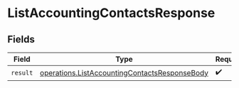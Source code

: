# ListAccountingContactsResponse


## Fields

| Field                                                                                                          | Type                                                                                                           | Required                                                                                                       | Description                                                                                                    |
| -------------------------------------------------------------------------------------------------------------- | -------------------------------------------------------------------------------------------------------------- | -------------------------------------------------------------------------------------------------------------- | -------------------------------------------------------------------------------------------------------------- |
| `result`                                                                                                       | [operations.ListAccountingContactsResponseBody](../../models/operations/listaccountingcontactsresponsebody.md) | :heavy_check_mark:                                                                                             | N/A                                                                                                            |